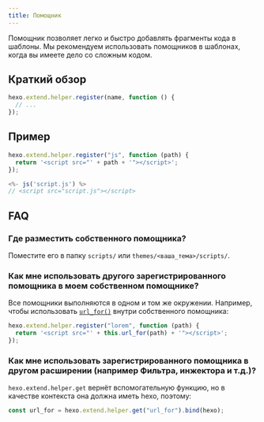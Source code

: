 ```yaml
---
title: Помощник
---
```


Помощник позволяет легко и быстро добавлять фрагменты кода в шаблоны. Мы рекомендуем использовать помощников в шаблонах, когда вы имеете дело со сложным кодом.

## Краткий обзор

```js
hexo.extend.helper.register(name, function () {
  // ...
});
```

## Пример

```js
hexo.extend.helper.register("js", function (path) {
  return '<script src="' + path + '"></script>';
});
```

```js
<%- js('script.js') %>
// <script src="script.js"></script>
```

## FAQ

### Где разместить собственного помощника?

Поместите его в папку `scripts/` или `themes/<ваша_тема>/scripts/`.

### Как мне использовать другого зарегистрированного помощника в моем собственном помощнике?

Все помощники выполняются в одном и том же окружении. Например, чтобы использовать [`url_for()`](/ru/docs/helpers#url-for) внутри собственного помощника:

```js
hexo.extend.helper.register("lorem", function (path) {
  return '<script src="' + this.url_for(path) + '"></script>';
});
```

### Как мне использовать зарегистрированного помощника в другом расширении (например Фильтра, инжектора и т.д.)?

`hexo.extend.helper.get` вернёт вспомогательную функцию, но в качестве контекста она должна иметь hexo, поэтому:

```js
const url_for = hexo.extend.helper.get("url_for").bind(hexo);
```
